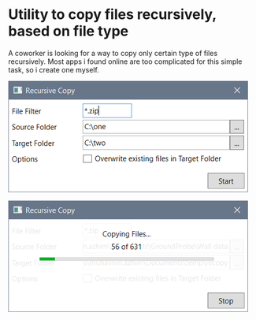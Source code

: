 # Utility to copy files recursively, based on file type

A coworker is looking for a way to copy only certain type of files recursively. Most apps i found online are too complicated for this simple task, so i create one myself.

![screenshot](/screenshot.png?raw=true)

![screenshot-progress](/screenshot-progress.png?raw=true)

